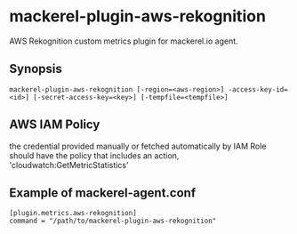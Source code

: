 mackerel-plugin-aws-rekognition
=======================

AWS Rekognition custom metrics plugin for mackerel.io agent.

## Synopsis

```shell
mackerel-plugin-aws-rekognition [-region=<aws-region>] -access-key-id=<id>] [-secret-access-key=<key>] [-tempfile=<tempfile>]
```

## AWS IAM Policy
the credential provided manually or fetched automatically by IAM Role should have the policy that includes an action, 'cloudwatch:GetMetricStatistics'

## Example of mackerel-agent.conf

```
[plugin.metrics.aws-rekognition]
command = "/path/to/mackerel-plugin-aws-rekognition"
```
